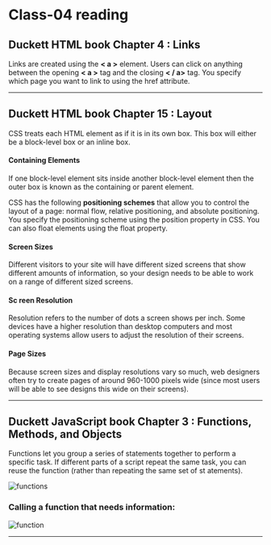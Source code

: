 # Class-04 reading

## Duckett HTML book Chapter 4 : Links

Links are created using the **< a >** element. Users can click on anything
between the opening **< a >** tag and the closing **< / a>** tag. You specify
which page you want to link to using the href attribute.

----

## Duckett HTML book Chapter 15 : Layout

CSS treats each HTML element as if it is in its
own box. This box will either be a block-level
box or an inline box.

#### Containing Elements

If one block-level element sits inside another
block-level element then the outer box is
known as the containing or parent element.

CSS has the following **positioning schemes** that allow you to control
the layout of a page: normal flow, relative positioning, and absolute
positioning. You specify the positioning scheme using the position
property in CSS. You can also float elements using the float property.


#### Screen Sizes

Different visitors to your site will have different sized screens that show
different amounts of information, so your design needs to be able to
work on a range of different sized screens.


#### Sc reen Resolution

Resolution refers to the number of dots a screen shows per inch. Some
devices have a higher resolution than desktop computers and most
operating systems allow users to adjust the resolution of their screens.


#### Page Sizes

Because screen sizes and display resolutions vary so much, web
designers often try to create pages of around 960-1000 pixels wide
(since most users will be able to see designs this wide on their screens).

----

## Duckett JavaScript book Chapter 3 : Functions, Methods, and Objects

Functions let you group a series of statements together to perform a
specific task. If different parts of a script repeat the same task, you can
reuse the function (rather than repeating the same set of st atements).

![functions](https://cdn.programiz.com/sites/tutorial2program/files/javascript-function-with-parameter.png)

### Calling a function that needs information:

![function](https://miro.medium.com/max/2394/1*AAOGzeTzt0-TBksxkiSyPA.jpeg)

----












